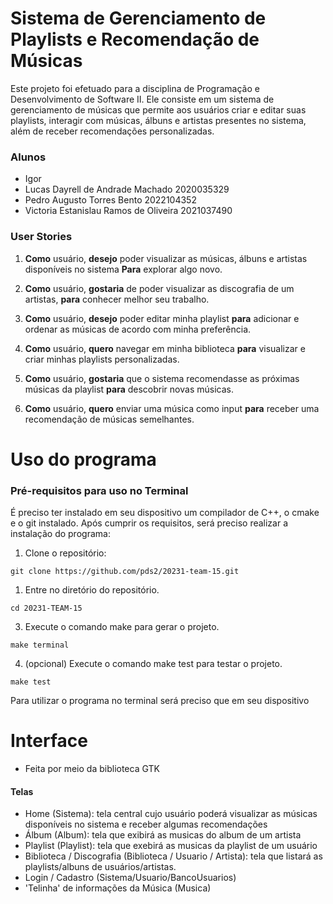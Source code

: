 
# Sistema de Gerenciamento de Playlists e Recomendação de Músicas

Este projeto foi efetuado para a disciplina de Programação e Desenvolvimento de Software II. Ele consiste em um sistema de gerenciamento de músicas que permite aos usuários criar e editar suas playlists, interagir com músicas, álbuns e artistas presentes no sistema, além de receber recomendações personalizadas.

### Alunos

* Igor
* Lucas Dayrell de Andrade Machado          2020035329
* Pedro Augusto Torres Bento                2022104352
* Victoria Estanislau Ramos de Oliveira     2021037490


### User Stories

1. **Como** usuário, **desejo** poder visualizar as músicas, álbuns e artistas disponíveis no sistema **Para** explorar algo novo.

2. **Como** usuário, **gostaria** de poder visualizar as discografia de um artistas, **para** conhecer melhor seu trabalho.

3. **Como** usuário, **desejo** poder editar minha playlist **para** adicionar e ordenar as músicas de acordo com minha preferência.

4. **Como** usuário, **quero** navegar em minha biblioteca **para** visualizar e criar minhas playlists personalizadas.

5. **Como** usuário, **gostaria** que o sistema recomendasse as próximas músicas da playlist **para** descobrir novas músicas.

6. **Como** usuário, **quero**  enviar uma música como input **para** receber uma recomendação de músicas semelhantes.

# Uso do programa

### Pré-requisitos para uso no Terminal

É preciso ter instalado em seu dispositivo um compilador de C++, o cmake e o git instalado. Após cumprir os requisitos, será preciso realizar a instalação do programa:

1. Clone o repositório:

```
git clone https://github.com/pds2/20231-team-15.git
``` 

1. Entre no diretório do repositório.

```
cd 20231-TEAM-15
```
3. Execute o comando make para gerar o projeto.

```
make terminal
```

4. (opcional) Execute o comando make test para testar o projeto.
```
make test
```



Para utilizar o programa no terminal será preciso que em seu dispositivo 


# Interface

   * Feita por meio da biblioteca GTK

#### Telas
   * Home (Sistema): tela central cujo usuário poderá visualizar as músicas disponíveis no sistema e receber algumas recomendações
   * Álbum (Album): tela que exibirá as musicas do album de um artista
   * Playlist (Playlist): tela que exebirá as musicas da playlist de um usuário
   * Biblioteca / Discografia (Biblioteca / Usuario / Artista): tela que listará as playlists/albuns de usuários/artistas.
   * Login / Cadastro (Sistema/Usuario/BancoUsuarios)
   * 'Telinha' de informações da Música (Musica)
